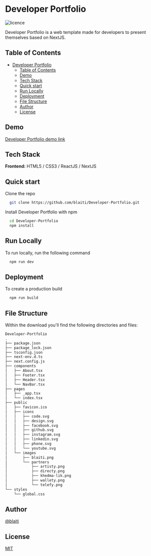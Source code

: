 # Developer Portfolio

![licence](https://img.shields.io/badge/licence-MIT-blue)

Developer Portfolio is a web template made for developers to present themselves based on NextJS.


## Table of Contents

- [Developer Portfolio](#developer-portfolio)
  - [Table of Contents](#table-of-contents)
  - [Demo](#demo)
  - [Tech Stack](#tech-stack)
  - [Quick start](#quick-start)
  - [Run Locally](#run-locally)
  - [Deployment](#deployment)
  - [File Structure](#file-structure)
  - [Author](#author)
  - [License](#license)

## Demo

[Developer Portfolio demo link](https://developer-portfolio-gules.vercel.app/)

## Tech Stack

**Frontend:** HTML5 / CSS3 / ReactJS / NextJS

## Quick start

Clone the repo

```bash
  git clone https://github.com/blaiti/Developer-Portfolio.git
```

Install Developer Portfolio with npm

```bash
  cd Developer-Portfolio
  npm install
```

## Run Locally

To run locally, run the following command

```bash
  npm run dev
```

## Deployment

To create a production build

```bash
  npm run build
```

## File Structure

Within the download you'll find the following directories and files:

```bash
Developer-Portfolio
.
├── package.json
├── package_lock.json
├── tsconfig.json
├── next-env.d.ts
├── next.config.js
├── components
│   ├── About.tsx
│   ├── Footer.tsx
│   ├── Header.tsx
│   └── NavBar.tsx
├── pages
│   ├── _app.tsx
│   └── index.tsx
├── public
│   ├── favicon.ico
│   ├── icons
│   │   ├── code.svg
│   │   ├── design.svg
│   │   ├── facebook.svg
│   │   ├── github.svg
│   │   ├── instagram.svg
│   │   ├── linkedin.svg
│   │   ├── phone.svg
│   │   └── youtube.svg
│   └── images
│       ├── blaiti.png
│       └── partners
│           ├── artisty.png
│           ├── directy.png
│           ├── khedma-lik.png
│           ├── wallety.png
│           └── telefy.png
└── styles
    └── global.css
```

## Author

[@blaiti](https://github.com/blaiti)

## License

[MIT](https://github.com/blaiti/Chaty/blob/main/LICENSE)
